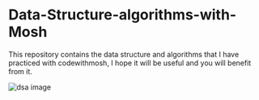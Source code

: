 # Data-Structure-algorithms-with-Mosh

This repository contains the data structure and algorithms that I have practiced with codewithmosh, I hope it will be useful and you will benefit from it.

<img align src="dsa image.png" alt="dsa image">